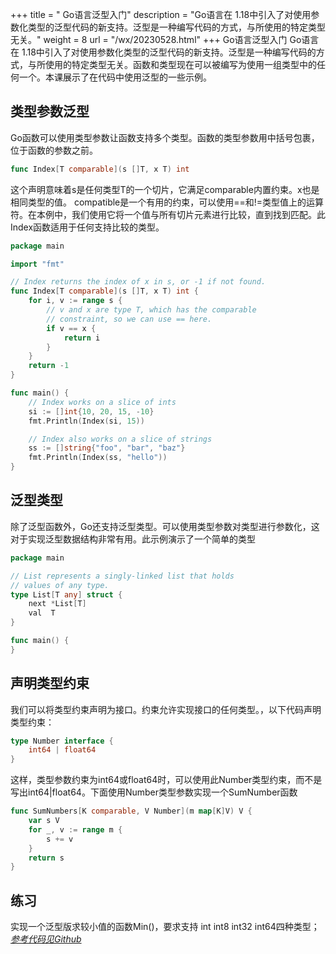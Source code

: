 +++
title = " Go语言泛型入门"
description = "Go语言在 1.18中引入了对使用参数化类型的泛型代码的新支持。泛型是一种编写代码的方式，与所使用的特定类型无关。"
weight = 8
url = "/wx/20230528.html"
+++
Go语言泛型入门
Go语言在 1.18中引入了对使用参数化类型的泛型代码的新支持。泛型是一种编写代码的方式，与所使用的特定类型无关。函数和类型现在可以被编写为使用一组类型中的任何一个。本课展示了在代码中使用泛型的一些示例。

## 类型参数泛型
Go函数可以使用类型参数让函数支持多个类型。函数的类型参数用中括号包裹，位于函数的参数之前。
```go
func Index[T comparable](s []T, x T) int
```
这个声明意味着s是任何类型T的一个切片，它满足comparable内置约束。x也是相同类型的值。
compatible是一个有用的约束，可以使用==和!=类型值上的运算符。在本例中，我们使用它将一个值与所有切片元素进行比较，直到找到匹配。此Index函数适用于任何支持比较的类型。
```go
package main

import "fmt"

// Index returns the index of x in s, or -1 if not found.
func Index[T comparable](s []T, x T) int {
	for i, v := range s {
		// v and x are type T, which has the comparable
		// constraint, so we can use == here.
		if v == x {
			return i
		}
	}
	return -1
}

func main() {
	// Index works on a slice of ints
	si := []int{10, 20, 15, -10}
	fmt.Println(Index(si, 15))

	// Index also works on a slice of strings
	ss := []string{"foo", "bar", "baz"}
	fmt.Println(Index(ss, "hello"))
}

```
## 泛型类型
除了泛型函数外，Go还支持泛型类型。可以使用类型参数对类型进行参数化，这对于实现泛型数据结构非常有用。此示例演示了一个简单的类型
```go
package main

// List represents a singly-linked list that holds
// values of any type.
type List[T any] struct {
	next *List[T]
	val  T
}

func main() {
}

```
## 声明类型约束
我们可以将类型约束声明为接口。约束允许实现接口的任何类型。，以下代码声明类型约束：
```go
type Number interface {
    int64 | float64
}
```

这样，类型参数约束为int64或float64时，可以使用此Number类型约束，而不是写出int64|float64。下面使用Number类型参数实现一个SumNumber函数
```go
func SumNumbers[K comparable, V Number](m map[K]V) V {
    var s V
    for _, v := range m {
        s += v
    }
    return s
}
```

## 练习
实现一个泛型版求较小值的函数Min()，要求支持 int int8 int32 int64四种类型；
[_参考代码见Github_](https://github.com/LittleMoreInteresting/beginner-example.git)
